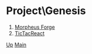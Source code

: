 # Project\Genesis

1. [Morpheus Forge](001_morpheus_forge/index.md)
2. [TicTacReact](002_tic_tac_react/index.md)

[Up](../index.md)
[Main](../../../index.md)
